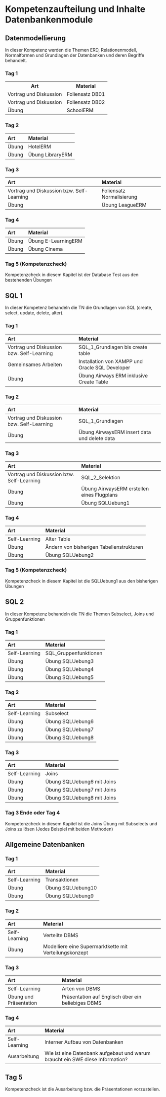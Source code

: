 # Kompetenzaufteilung und Inhalte Datenbankenmodule
## Datenmodellierung
In dieser Kompetenz werden die Themen ERD, Relationenmodell, Normalformen und Grundlagen der Datenbanken und deren Begriffe behandelt.
### Tag 1
<table>
 <tr>
    <th>Art</th>
    <th>Material</th>
 </tr>
 <tr>
    <td>Vortrag und Diskussion</td>
    <td>Foliensatz DB01</td>
 </tr>
 <tr>
    <td>Vortrag und Diskussion</td>
    <td>Foliensatz DB02</td>
 </tr>
 <tr>
    <td>Übung</td>
    <td>SchoolERM</td>
 </tr>
</table>

### Tag 2

| Art     | Material     |
| :------------- | :------------- |
| Übung     | HotelERM       |
| Übung | Übung LibraryERM |

### Tag 3

| Art     | Material     |
| :------------- | :------------- |
| Vortrag und Diskussion bzw. Self-Learning   | Foliensatz Normalisierung   |  
| Übung   | Übung LeagueERM  |

### Tag 4

| Art     | Material     |
| :------------- | :------------- |
| Übung | Übung E-LearningERM |  
| Übung | Übung Cinema |

### Tag 5 (Kompetenzcheck)

Kompetenzcheck in diesem Kapitel ist der Database Test aus den bestehenden Übungen

## SQL 1
In dieser Kompetenz behandeln die TN die Grundlagen von SQL (create, select, update, delete, alter).

### Tag 1

| Art     | Material     |
| :------------- | :------------- |
| Vortrag und Diskussion bzw. Self-Learning | SQL_1_Grundlagen bis create table |
| Gemeinsames Arbeiten | Installation von XAMPP und Oracle SQL Developer |
| Übung | Übung Airways ERM inklusive Create Table |

### Tag 2

| Art     | Material     |
| :------------- | :------------- |
| Vortrag und Diskussion bzw. Self-Learning | SQL_1_Grundlagen |  
| Übung | Übung AirwaysERM insert data und delete data |

### Tag 3

| Art     | Material     |
| :------------- | :------------- |
| Vortrag und Diskussion bzw. Self-Learning | SQL_2_Selektion |  
| Übung | Übung AirwaysERM erstellen eines Flugplans |
| Übung | Übung SQLUebung1 |

### Tag 4

| Art     | Material     |
| :------------- | :------------- |
| Self-Learning | Alter Table |  
| Übung | Ändern von bisherigen Tabellenstrukturen |
| Übung | Übung SQLUebung2 |

### Tag 5 (Kompetenzcheck)
Kompetenzcheck in diesem Kapitel ist die SQLUebung1 aus den bisherigen Übungen

## SQL 2
In dieser Kompetenz behandeln die TN die Themen Subselect, Joins und Gruppenfunktionen

### Tag 1

| Art     | Material     |
| :------------- | :------------- |
| Self-Learning | SQL_Gruppenfunktionen |
| Übung | Übung SQLUebung3 |
| Übung | Übung SQLUebung4 |
| Übung | Übung SQLUebung5 |

### Tag 2

| Art     | Material     |
| :------------- | :------------- |
| Self-Learning | Subselect |
| Übung | Übung SQLUebung6 |
| Übung | Übung SQLUebung7 |
| Übung | Übung SQLUebung8 |

### Tag 3

| Art     | Material     |
| :------------- | :------------- |
| Self-Learning | Joins |
| Übung | Übung SQLUebung6 mit Joins|
| Übung | Übung SQLUebung7 mit Joins |
| Übung | Übung SQLUebung8 mit Joins |

### Tag 3 Ende oder Tag 4
Kompetenzcheck in diesem Kapitel ist die Joins Übung mit Subselects und Joins zu lösen (Jedes Beispiel mit beiden Methoden)

## Allgemeine Datenbanken
### Tag 1

| Art     | Material     |
| :------------- | :------------- |
| Self-Learning | Transaktionen |
| Übung | Übung SQLUebung10 |
| Übung | Übung SQLUebung9 |

### Tag 2

| Art     | Material     |
| :------------- | :------------- |
| Self-Learning | Verteilte DBMS |
| Übung | Modelliere eine Supermarktkette mit Verteilungskonzept |

### Tag 3

| Art     | Material     |
| :------------- | :------------- |
| Self-Learning | Arten von DBMS |
| Übung und Präsentation | Präsentation auf Englisch über ein beliebiges DBMS |

### Tag 4

| Art     | Material     |
| :------------- | :------------- |
| Self-Learning | Interner Aufbau von Datenbanken |
| Ausarbeitung | Wie ist eine Datenbank aufgebaut und warum braucht ein SWE diese Information? |

## Tag 5
Kompetenzcheck ist die Ausarbeitung bzw. die Präsentationen vorzustellen.
